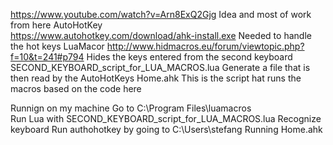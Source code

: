https://www.youtube.com/watch?v=Arn8ExQ2Gjg
        Idea and most of work from here
AutoHotKey                                  
        https://www.autohotkey.com/download/ahk-install.exe
        Needed to handle the hot keys
LuaMacor
        http://www.hidmacros.eu/forum/viewtopic.php?f=10&t=241#p794
        Hides the keys entered from the second keyboard
SECOND_KEYBOARD_script_for_LUA_MACROS.lua
        Generate a file that is then read by the AutoHotKeys
Home.ahk
        This is the script hat runs the macros based on the code here

Runnign on my machine
        Go to C:\Program Files\luamacros\
        Run Lua with SECOND_KEYBOARD_script_for_LUA_MACROS.lua
        Recognize keyboard
        Run authohotkey by going to C:\Users\stefang
        Running Home.ahk
